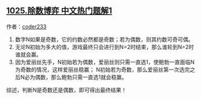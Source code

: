 ## [1025.除数博弈 中文热门题解1](https://leetcode.cn/problems/divisor-game/solutions/100000/qi-shi-shi-yi-dao-shu-xue-ti-by-coder233)

作者：[coder233](https://leetcode.cn/u/coder233)

1. 数字N如果是奇数，它的约数必然都是奇数；若为偶数，则其约数可奇可偶。
2. 无论N初始为多大的值，游戏最终只会进行到N=2时结束，那么谁轮到N=2时谁就会赢。
3. 因为爱丽丝先手，N初始若为偶数，爱丽丝则只需一直选1，使鲍勃一直面临N为奇数的情况，这样爱丽丝稳赢；
N初始若为奇数，那么爱丽丝第一次选完之后N必为偶数，那么鲍勃只需一直选1就会稳赢。

综述，判断N是奇数还是偶数，即可得出最终结果！
